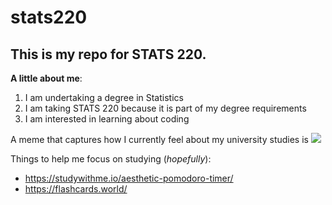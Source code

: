 # stats220

## This is my repo for STATS 220. 

**A little about me**:

1. I am undertaking a degree in Statistics
2. I am taking STATS 220 because it is part of my degree requirements
3. I am interested in learning about coding

A meme that captures how I currently feel about my university studies is ![]([[https://giphy.com/gifs/homework-dNgK7Ws7y176U](https://media1.giphy.com/media/v8jUfaclrsG9x8At9Z/giphy.gif?cid=6c09b952wtump61pv10txtb0ddfj5jf1f9po99h21yngurot&ep=v1_gifs_search&rid=giphy.gif&ct=g)](https://media0.giphy.com/media/v1.Y2lkPTc5MGI3NjExeHRsZmkwdjdsY2luN2RyOXk0YTc0ZzRycjl4cW10OGJ6dmNjYTJqdCZlcD12MV9pbnRlcm5hbF9naWZfYnlfaWQmY3Q9Zw/dNgK7Ws7y176U/giphy.gif))

Things to help me focus on studying (*hopefully*):

- https://studywithme.io/aesthetic-pomodoro-timer/
- https://flashcards.world/
